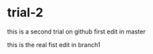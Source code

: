# trial-2
this is a second trial on github
first edit in master

this is the real fist edit in branch1 
